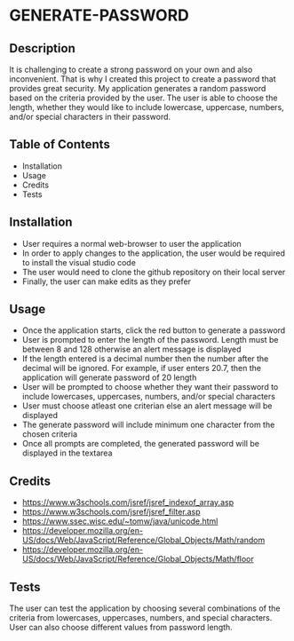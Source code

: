 # GENERATE-PASSWORD

## Description

It is challenging to create a strong password on your own and also inconvenient. That is why I created this project to create a password that provides great security. My application generates a random password based on the criteria provided by the user. The user is able to choose the length, whether they would like to include lowercase, uppercase, numbers, and/or special characters in their password. 

## Table of Contents

- Installation
- Usage
- Credits
- Tests

## Installation

- User requires a normal web-browser to user the application
- In order to apply changes to the application, the user would be required to install the visual studio code
- The user would need to clone the github repository on their local server 
- Finally, the user can make edits as they prefer

## Usage

- Once the application starts, click the red button to generate a password
- User is prompted to enter the length of the password. Length must be between 8 and 128 otherwise an alert message is displayed
- If the length entered is a decimal number then the number after the decimal will be ignored. For example, if user enters 20.7, then the application will generate password of 20 length
- User will be prompted to choose whether they want their password to include lowercases, uppercases, numbers, and/or special characters
- User must choose atleast one criterian else an alert message will be displayed
- The generate password will include minimum one character from the chosen criteria
- Once all prompts are completed, the generated password will be displayed in the textarea



## Credits

- https://www.w3schools.com/jsref/jsref_indexof_array.asp
- https://www.w3schools.com/jsref/jsref_filter.asp
- https://www.ssec.wisc.edu/~tomw/java/unicode.html
- https://developer.mozilla.org/en-US/docs/Web/JavaScript/Reference/Global_Objects/Math/random
- https://developer.mozilla.org/en-US/docs/Web/JavaScript/Reference/Global_Objects/Math/floor

## Tests

The user can test the application by choosing several combinations of the criteria from lowercases, uppercases, numbers, and special characters. User can also choose different values from password length.